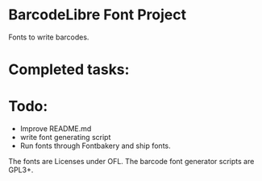 # BarcodeLibre Font Project

Fonts to write barcodes.

# Completed tasks:

# Todo:

* Improve README.md
* write font generating script
* Run fonts through Fontbakery and ship fonts.


The fonts are Licenses under OFL.
The barcode font generator scripts are GPL3+.
